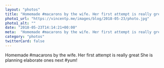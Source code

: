 ```yaml
---
layout: "photos"
title: "Homemade #macarons by the wife. Her first attempt is really great"
photo1_url: "https://vincentp.me/images/blog/2018-05-23/photo.jpg"
photo1_alt: ""
date: "2018-05-23T14:14:21+00:00"
meta:  "Homemade #macarons by the wife. Her first attempt is really great. She is planning elaborate ones  next"
category: "photos"
twitterCard: false
---
```

Homemade #macarons by the wife. Her first attempt is really great
She is planning elaborate ones next #yum!
